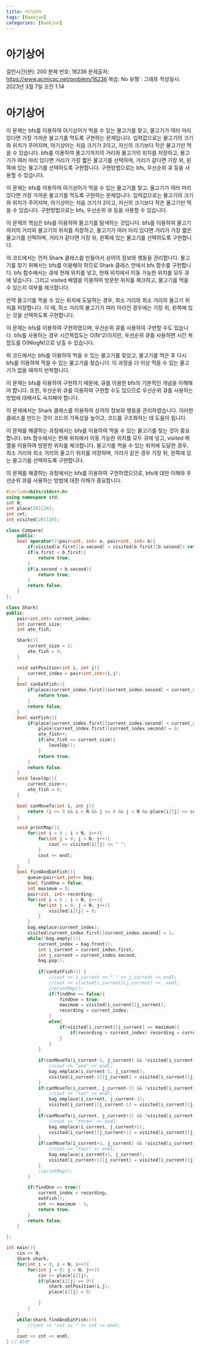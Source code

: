 ```yaml
---
title: 아기상어
tags: [Baekjun]
categories: [Baekjun]
---
```

# 아기상어

걸린시간(분): 200
문제 번호: 16236
문제출처: https://www.acmicpc.net/problem/16236
복습: No
유형`: 그래프
작성일시: 2023년 3월 7일 오전 1:14

# 아기상어

이 문제는 bfs를 이용하여 아기상어가 먹을 수 있는 물고기를 찾고, 물고기가 여러 마리 있다면 가장 가까운 물고기를 먹도록 구현하는 문제입니다. 입력값으로는 물고기의 크기와 위치가 주어지며, 아기상어는 처음 크기가 2이고, 자신의 크기보다 작은 물고기만 먹을 수 있습니다. bfs를 이용하여 물고기까지의 거리와 물고기의 위치를 저장하고, 물고기가 여러 마리 있다면 거리가 가장 짧은 물고기를 선택하며, 거리가 같다면 가장 위, 왼쪽에 있는 물고기를 선택하도록 구현합니다. 구현방법으로는 bfs, 우선순위 큐 등을 사용할 수 있습니다. 

이 문제는 bfs를 이용하여 아기상어가 먹을 수 있는 물고기를 찾고, 물고기가 여러 마리 있다면 가장 가까운 물고기를 먹도록 구현하는 문제입니다. 입력값으로는 물고기의 크기와 위치가 주어지며, 아기상어는 처음 크기가 2이고, 자신의 크기보다 작은 물고기만 먹을 수 있습니다. 구현방법으로는 bfs, 우선순위 큐 등을 사용할 수 있습니다.

이 문제의 핵심은 bfs를 이용하여 물고기를 탐색하는 것입니다. bfs를 이용하여 물고기까지의 거리와 물고기의 위치를 저장하고, 물고기가 여러 마리 있다면 거리가 가장 짧은 물고기를 선택하며, 거리가 같다면 가장 위, 왼쪽에 있는 물고기를 선택하도록 구현합니다.

이 코드에서는 먼저 Shark 클래스를 만들어서 상어의 정보와 행동을 관리합니다. 물고기를 찾기 위해서는 bfs를 이용해야 하므로 Shark 클래스 안에서 bfs 함수를 구현합니다. bfs 함수에서는 큐에 현재 위치를 넣고, 현재 위치에서 이동 가능한 위치를 모두 큐에 넣습니다. 그리고 visited 배열을 이용하여 방문한 위치를 체크하고, 물고기를 먹을 수 있는지 여부를 체크합니다.

만약 물고기를 먹을 수 있는 위치에 도달하는 경우, 최소 거리와 최소 거리의 물고기 위치를 저장합니다. 이 때, 최소 거리의 물고기가 여러 마리인 경우에는 가장 위, 왼쪽에 있는 것을 선택하도록 구현합니다.

이 문제는 bfs를 이용하여 구현하였으며, 우선순위 큐를 사용하여 구현할 수도 있습니다. bfs를 사용하는 경우 시간복잡도는 O(N^2)이지만, 우선순위 큐를 사용하면 시간 복잡도를 O(NlogN)으로 낮출 수 있습니다.

위 코드에서는 bfs를 이용하여 먹을 수 있는 물고기를 찾았고, 물고기를 먹은 후 다시 bfs를 이용하여 먹을 수 있는 물고기를 찾습니다. 이 과정을 더 이상 먹을 수 있는 물고기가 없을 때까지 반복합니다.

이 문제는 bfs를 이용하여 구현하기 때문에, 큐를 이용한 bfs의 기본적인 개념을 이해해야 합니다. 또한, 우선순위 큐를 이용하여 구현할 수도 있으므로 우선순위 큐를 사용하는 방법에 대해서도 숙지해야 합니다.

이 문제에서는 Shark 클래스를 이용하여 상어의 정보와 행동을 관리하였습니다. 이러한 클래스를 만드는 것이 코드의 가독성을 높이고, 코드를 구조화하는 데 도움이 됩니다.

이 문제를 해결하는 과정에서는 bfs를 이용하여 먹을 수 있는 물고기를 찾는 것이 중요합니다. bfs 함수에서는 현재 위치에서 이동 가능한 위치를 모두 큐에 넣고, visited 배열을 이용하여 방문한 위치를 체크합니다. 물고기를 먹을 수 있는 위치에 도달한 경우, 최소 거리와 최소 거리의 물고기 위치를 저장하며, 거리가 같은 경우 가장 위, 왼쪽에 있는 물고기를 선택하도록 구현합니다.

이 문제를 해결하는 과정에서는 bfs를 이용하여 구현하였으므로, bfs에 대한 이해와 우선순위 큐를 사용하는 방법에 대한 이해가 중요합니다.

```cpp
#include<bits/stdc++.h>
using namespace std;
int N;
int place[20][20];
int cnt;
int visited[20][20];

class Compare{
    public:
    bool operator()(pair<int, int> a, pair<int, int> b){
        if(visited[a.first][a.second] < visited[b.first][b.second]) return true;
        if(a.first < b.first){
            return true;
        }
        if(a.second < b.second){
            return true;
        }
        return false;
    }
};

class Shark{
public:
    pair<int,int> current_index;
    int current_size;
    int ate_fish;

    Shark(){
        current_size = 2;
        ate_fish = 0;
    }

    void setPosition(int i, int j){
        current_index = pair<int,int>(i,j);
    }
    bool canEatFish(){
        if(place[current_index.first][current_index.second] < current_size && place[current_index.first][current_index.second] != 0){
            return true;
        }
        return false;
    }
    bool eatFish(){
        if(place[current_index.first][current_index.second] < current_size && place[current_index.first][current_index.second] != 0){
            place[current_index.first][current_index.second] = 0;
            ate_fish++;
            if(ate_fish == current_size){
                levelUp();
            }
            return true;
        }
        return false;
    }
    void levelUp(){
        current_size++;
        ate_fish = 0;
    }

    bool canMoveTo(int i, int j){
        return (i >= 0 && i < N && j >= 0 && j < N && place[i][j] <= current_size);
    }

    void printMap(){
        for(int i = 0 ; i < N; i++){
            for(int j = 0; j < N; j++){
                cout << visited[i][j] << " ";
            }
            cout << endl;
        }
    }
    bool findAndEatFish(){
        queue<pair<int,int>> bag;
        bool findOne = false;
        int maximum = 0;
        pair<int, int> recording;
        for(int i = 0 ; i < N; i++){
            for(int j = 0; j < N; j++){
                visited[i][j] = 0;
            }
        }
        bag.emplace(current_index);
        visited[current_index.first][current_index.second] = 1;
        while(!bag.empty()){ 
            current_index = bag.front();
            int i_current = current_index.first;
            int j_current = current_index.second;
            bag.pop();
            
            if(canEatFish()) {
                //cout << i_current << " " << j_current << endl;
                //cout << visited[i_current][j_current] <<  endl;
                //printMap();
                if(findOne == false){
                    findOne = true;
                    maximum = visited[i_current][j_current];
                    recording = current_index;
                }
                else{
                    if(visited[i_current][j_current] == maximum){
                        if(recording > current_index) recording = current_index;
                    }
                }
            }
            
            if(canMoveTo(i_current-1, j_current) && !visited[i_current-1][j_current]) {
                //cout << "one" << endl;
                bag.emplace(i_current-1, j_current);
                visited[i_current-1][j_current] = visited[i_current][j_current] + 1;
            }
            if(canMoveTo(i_current, j_current-1) && !visited[i_current][j_current-1]) {
                //cout << "two" << endl;
                bag.emplace(i_current, j_current-1);
                visited[i_current][j_current-1] = visited[i_current][j_current] + 1;
            }
            if(canMoveTo(i_current, j_current+1) && !visited[i_current][j_current+1]) {
                //cout << "three" << endl;
                bag.emplace(i_current, j_current+1);
                visited[i_current][j_current+1] = visited[i_current][j_current] + 1;
            }
            if(canMoveTo(i_current+1, j_current) && !visited[i_current+1][j_current]) {
                //cout << "four" << endl;
                bag.emplace(i_current+1, j_current);
                visited[i_current+1][j_current] = visited[i_current][j_current] + 1;
            }
            //printMap();
        }

        if(findOne == true){
            current_index = recording;
            eatFish();
            cnt += maximum - 1;
            return true;
        }
        return false;
    }

};

int main(){
    cin >> N;
    Shark shark;
    for(int i = 0; i < N; i++){
        for(int j = 0; j < N; j++){
            cin >> place[i][j];
            if(place[i][j] == 9){
                shark.setPosition(i,j);
                place[i][j] = 0;
                
            }
        }
    }
    while(shark.findAndEatFish()){
        //cout << "cnt is " << cnt << endl;
    }
    cout << cnt << endl;
} // 85분
```